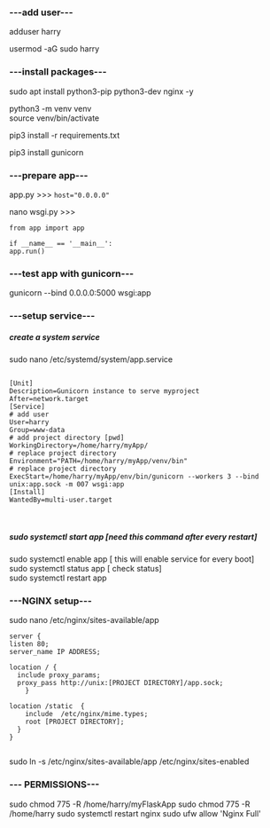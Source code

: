 
### ---add user---

adduser harry

usermod -aG sudo harry


### ---install packages---
sudo apt install python3-pip python3-dev nginx -y

python3 -m venv venv <br>
source venv/bin/activate

pip3 install -r requirements.txt

pip3 install gunicorn

### ---prepare app---

app.py >>> ```host="0.0.0.0"```

nano wsgi.py >>>
```
from app import app

if __name__ == '__main__':
app.run()
```
### ---test app with gunicorn---
gunicorn --bind 0.0.0.0:5000 wsgi:app

### ---setup service---
##### create a system service
sudo nano /etc/systemd/system/app.service

```

[Unit]
Description=Gunicorn instance to serve myproject
After=network.target
[Service]
# add user
User=harry
Group=www-data
# add project directory [pwd]
WorkingDirectory=/home/harry/myApp/
# replace project directory
Environment="PATH=/home/harry/myApp/venv/bin"
# replace project directory
ExecStart=/home/harry/myApp/env/bin/gunicorn --workers 3 --bind unix:app.sock -m 007 wsgi:app
[Install]
WantedBy=multi-user.target

```
<br>

##### sudo systemctl start app [need this command after every restart] <br>
sudo systemctl enable app   [ this will enable service for every boot] <br>
sudo systemctl status app   [ check status] <br>
sudo systemctl restart app


### ---NGINX setup---

sudo nano /etc/nginx/sites-available/app


```
server {
listen 80;
server_name IP ADDRESS;

location / {
  include proxy_params;
  proxy_pass http://unix:[PROJECT DIRECTORY]/app.sock;
    }

location /static  {
    include  /etc/nginx/mime.types;
    root [PROJECT DIRECTORY];
  }
}


```

sudo ln -s /etc/nginx/sites-available/app /etc/nginx/sites-enabled

### --- PERMISSIONS---
sudo chmod 775 -R /home/harry/myFlaskApp
sudo chmod 775 -R /home/harry
sudo systemctl restart nginx
sudo ufw allow 'Nginx Full'
